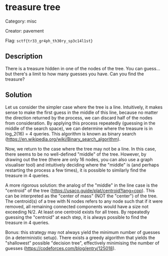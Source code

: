 # treasure tree
Category: misc

Creator: pavement

Flag: `sctf{tr33_gr4ph_th30ry_sp3c14l1st}`

## Description
There is a treasure hidden in one of the nodes of the tree. You can guess... but there's a limit to how many guesses you have. Can you find the treasure?

## Solution
Let us consider the simpler case where the tree is a line. Intuitively, it makes sense to make the first guess in the middle of this line, because no matter the direction returned by the process, we can discard half of the nodes from consideration. By applying this process repeatedly (guessing in the middle of the search space), we can determine where the treasure is in log_2(16) = 4 queries. This algorithm is known as binary search (https://en.wikipedia.org/wiki/Binary_search_algorithm).

Now, we return to the case where the tree may not be a line. In this case, there seems to be no well-defined "middle" of the tree. However, by drawing out the tree (there are only 16 nodes, you can also use a graph visualiser tool) and intuitively deciding where the "middle" is (and perhaps restarting the process a few times), it is possible to similarly find the treasure in 4 queries.

A more rigorous solution: the analog of the "middle" in the line case is the "centroid" of the tree (https://usaco.guide/plat/centroid?lang=cpp). This can be interpreted as the "center of mass" (NOT the "center") of the tree. The centroid(s) of a tree with N nodes refers to any node such that if it were removed, all remaining connected components would have a size not exceeding N/2. At least one centroid exists for all trees. By repeatedly guessing the "centroid" at each step, it is always possible to find the treasure in 4 queries.

Bonus: this strategy may not always yield the minimum number of guesses (in a deterministic setup). There exists a greedy algorithm that yields the "shallowest" possible "decision tree", effectively minimising the number of guesses (https://codeforces.com/blog/entry/125018).